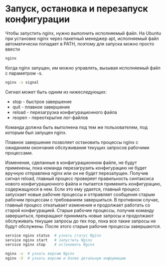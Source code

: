 # Запуск, остановка и перезапуск конфигурации

Чтобы запустить nginx, нужно выполнить исполняемый файл. На Ubuntu при установке nginx через пакетный менеджер apt, исполняемый файл автоматически попадает в PATH, поэтому для запуска можно просто ввести

```bash
nginx
```

Когда nginx запущен, им можно управлять, вызывая исполняемый файл с параметром -s.

```bash
nginx -s signal
```

Сигнал может быть одним из нижеследующих:

* stop - быстрое завершение
* quit - плавное завершение
* reload - перезагрузка конфигурационного файла
* reopen - переоткрытие лог-файлов

Команда должна быть выполнена под тем же пользователем, под которым был запущен nginx.

Плавное завершение позволяет остановить процессы nginx с ожиданием окончания обслуживания  текущих запросов рабочими процессами.

Изменения, сделанные в конфигурационном файле, не будут применены, пока команда перезагрузить конфигурацию не будет вручную отправлена nginx или он не будет перезапущен. Получив сигнал reload, главный процесс проверяет правильность синтаксиса нового конфигурационного файла и пытается применить конфигурацию, содержащуюся в нем. Если это ему удается, главный процесс запускает новые рабочие процессы и отправляет сообщения старым рабочим процессам с требованием завершиться. В противном случае, главный процесс откатывает изменения и продолжает работать со старой конфигурацией. Старые рабочие процессы, получив команду завершиться, прекращают принимать новые запросы и продолжают обслуживать текущие запросы до тех пор, пока все такие запросы не будут обслужены. После этого старые рабочие процессы завершаются.

```bash
service nginx status  # узнать статус Nginx
service nginx start   # запустить Nginx
service nginx stop    # остановить Nginx
```

```bash
nginx -v  # узнать версию Nginx
nginx -V  # узнать версию и более детальную информацию
```
